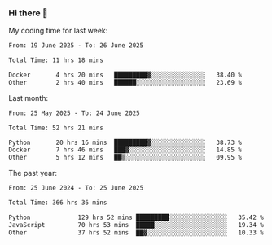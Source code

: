 ### Hi there 👋

My coding time for last week:

<!--START_SECTION:week-->

```txt
From: 19 June 2025 - To: 26 June 2025

Total Time: 11 hrs 18 mins

Docker       4 hrs 20 mins   █████████▓░░░░░░░░░░░░░░░   38.40 %
Other        2 hrs 40 mins   ██████░░░░░░░░░░░░░░░░░░░   23.69 %
```

<!--END_SECTION:week-->

Last month:

<!--START_SECTION:month-->

```txt
From: 25 May 2025 - To: 24 June 2025

Total Time: 52 hrs 21 mins

Python       20 hrs 16 mins  █████████▓░░░░░░░░░░░░░░░   38.73 %
Docker       7 hrs 46 mins   ███▓░░░░░░░░░░░░░░░░░░░░░   14.85 %
Other        5 hrs 12 mins   ██▒░░░░░░░░░░░░░░░░░░░░░░   09.95 %
```

<!--END_SECTION:month-->

The past year:

<!--START_SECTION:year-->

```txt
From: 25 June 2024 - To: 25 June 2025

Total Time: 366 hrs 36 mins

Python             129 hrs 52 mins █████████░░░░░░░░░░░░░░░░   35.42 %
JavaScript         70 hrs 53 mins  █████░░░░░░░░░░░░░░░░░░░░   19.34 %
Other              37 hrs 52 mins  ██▓░░░░░░░░░░░░░░░░░░░░░░   10.33 %
```

<!--END_SECTION:year-->
